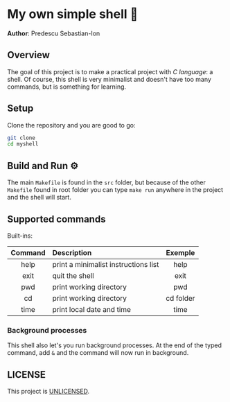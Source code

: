 # My own simple shell :shell:

**Author**: Predescu Sebastian-Ion

## Overview

The goal of this project is to make a practical project with *C language*: 
a shell. Of course, this shell is very minimalist and doesn't have too many 
commands, but is something for learning.

## Setup

Clone the repository and you are good to go:

```bash
git clone
cd myshell
```

## Build and Run :gear:

The main `Makefile` is found in the `src` folder, but because of the other 
`Makefile` found in root folder you can type `make run` anywhere in the project 
and the shell will start.

## Supported commands

Built-ins:

|Command|Description|Exemple|
|:-----:|:---------|:-----:|
|help   |print a minimalist instructions list|help|
|exit   |quit the shell| exit|
|pwd    |print working directory| pwd|
|cd     |print working directory| cd folder|
|time   |print local date and time| time|

### Background processes

This shell also let's you run background processes. At the end of the typed 
command, add `&` and the command will now run in background.


## LICENSE

This project is [UNLICENSED](LICENSE).
